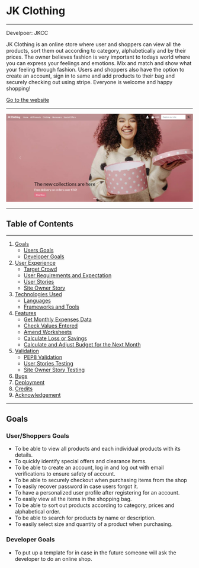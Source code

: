 # JK Clothing
---
Develpoer: JKCC

JK Clothing is an online store where user and shoppers can view all the products, sort them out according to category, alphabetically and by their prices. The owner believes fashion is very important to todays world where you can express your feelings and emotions. Mix and match and show what your feeling through fashion. Users and shoppers also have the option to create an account, sign in to same and add products to their bag and securely checking out using stripe. Everyone is welcome and happy shopping!

[Go to the website](https://jk-clothing.herokuapp.com/)

---

![App Image](media/home-page.png)

---
## Table of Contents
---
1. [Goals](#goals)
    * [Users Goals](#user-goals)
    * [Developer Goals](#owner-goals)
2. [User Experience](#user-experience)
    * [Target Crowd](#target-crowd)
    * [User Requirements and Expectation](#user-requirements-expectation)
    * [User Stories](#user-stories)
    * [Site Owner Story](#site-owner)
3. [Technologies Used](#technology)
    * [Languages](#languages)
    * [Frameworks and Tools](#frameworks)
4. [Features](#features)
    * [Get Monthly Expenses Data](#get-monthly)
    * [Check Values Entered](#check)
    * [Amend Worksheets](#amend)
    * [Calculate Loss or Savings](#loss-savings)
    * [Calculate and Adjust Budget for the Next Month](#budget)
5. [Validation](#validation)
    * [PEP8 Validation](#pep)
    * [User Stories Testing](#stories)
    * [Site Owner Story Testing](#owner)
6. [Bugs](#bugs)
7. [Deployment](#deployment)
8. [Credits](#credits)
9. [Acknowledgement](#acknowledgement)

---
## Goals<a name=goals></a>
### User/Shoppers Goals<a name=user-goals></a>
* To be able to view all products and each individual products with its details.
* To quickly identify special offers and clearance items.
* To be able to create an account, log in and log out with email verifications to ensure safety of account.
* To be able to securely checkout when purchasing items from the shop
* To easily recover password in case users forgot it.
* To have a personalized user profile after registering for an account.
* To easily view all the items in the shopping bag.
* To be able to sort out products according to category, prices and alphabetical order.
* To be able to search for products by name or description.
* To easily select size and quantity of a product when purchasing.

### Developer Goals<a name=owner-goals></a>
* To put up a template for in case in the future someone will ask the developer to do an online shop.